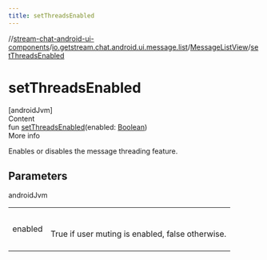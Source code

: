 ```yaml
---
title: setThreadsEnabled
---
```

//[stream-chat-android-ui-components](../../../index.md)/[io.getstream.chat.android.ui.message.list](../index.md)/[MessageListView](index.md)/[setThreadsEnabled](setThreadsEnabled.md)



# setThreadsEnabled  
[androidJvm]  
Content  
fun [setThreadsEnabled](setThreadsEnabled.md)(enabled: [Boolean](https://kotlinlang.org/api/latest/jvm/stdlib/kotlin/-boolean/index.html))  
More info  


Enables or disables the message threading feature.



## Parameters  
  
androidJvm  
  
| | |
|---|---|
| <a name="io.getstream.chat.android.ui.message.list/MessageListView/setThreadsEnabled/#kotlin.Boolean/PointingToDeclaration/"></a>enabled| <a name="io.getstream.chat.android.ui.message.list/MessageListView/setThreadsEnabled/#kotlin.Boolean/PointingToDeclaration/"></a><br/><br/>True if user muting is enabled, false otherwise.<br/><br/>|
  
  




